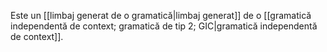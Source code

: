 Este un [[limbaj generat de o gramatică|limbaj generat]] de o [[gramatică independentă de context; gramatică de tip 2; GIC|gramatică independentă de context]].